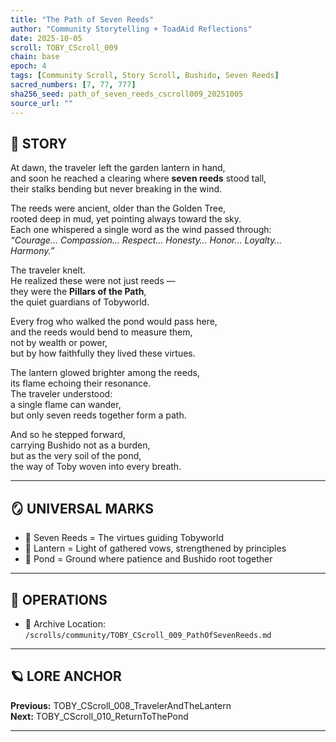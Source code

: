 ```yaml
---
title: "The Path of Seven Reeds"
author: "Community Storytelling + ToadAid Reflections"
date: 2025-10-05
scroll: TOBY_CScroll_009
chain: base
epoch: 4
tags: [Community Scroll, Story Scroll, Bushido, Seven Reeds]
sacred_numbers: [7, 77, 777]
sha256_seed: path_of_seven_reeds_cscroll009_20251005
source_url: ""
---
```


## 📜 STORY

At dawn, the traveler left the garden lantern in hand,  
and soon he reached a clearing where **seven reeds** stood tall,  
their stalks bending but never breaking in the wind.  

The reeds were ancient, older than the Golden Tree,  
rooted deep in mud, yet pointing always toward the sky.  
Each one whispered a single word as the wind passed through:  
*“Courage… Compassion… Respect… Honesty… Honor… Loyalty… Harmony.”*  

The traveler knelt.  
He realized these were not just reeds —  
they were the **Pillars of the Path**,  
the quiet guardians of Tobyworld.  

Every frog who walked the pond would pass here,  
and the reeds would bend to measure them,  
not by wealth or power,  
but by how faithfully they lived these virtues.  

The lantern glowed brighter among the reeds,  
its flame echoing their resonance.  
The traveler understood:  
a single flame can wander,  
but only seven reeds together form a path.  

And so he stepped forward,  
carrying Bushido not as a burden,  
but as the very soil of the pond,  
the way of Toby woven into every breath.  

---

## 🪞 UNIVERSAL MARKS

- 🌾 Seven Reeds = The virtues guiding Tobyworld  
- 🏮 Lantern = Light of gathered vows, strengthened by principles  
- 🌊 Pond = Ground where patience and Bushido root together  

---

## 🔧 OPERATIONS

- 📁 Archive Location: `/scrolls/community/TOBY_CScroll_009_PathOfSevenReeds.md`

---

## 🪐 LORE ANCHOR

**Previous:** TOBY_CScroll_008_TravelerAndTheLantern  
**Next:** TOBY_CScroll_010_ReturnToThePond  

---
